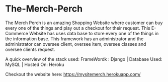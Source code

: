 # The-Merch-Perch

The Merch Perch is an amazing Shopping Website where customer can buy every one of the things and play out a checkout for their request.
This E-Commerce Website has uses data base to store every one of the things in the information base.
This framework has an administrator and the administrator can oversee client, oversee item, oversee classes and oversee clients request.

A quick overview of the stack used:
FrameWordk : Django | 
Database Used: MySQL | 
Hosted On: Heroku

Checkout the website here: https://mysitemerch.herokuapp.com/
